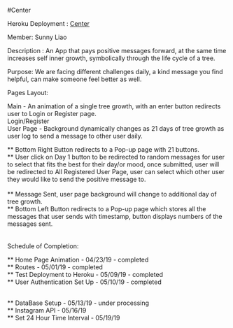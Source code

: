 #Center

Heroku Deployment : [Center](https://centering.herokuapp.com/)

Member: Sunny Liao

Description : An App that pays positive messages forward, at the same time increases self inner growth, symbolically through the life cycle of a tree.

Purpose: We are facing different challenges daily, a kind message you find helpful, can make someone feel better as well.

Pages Layout: 

Main - An animation of a single tree growth, with an enter button redirects user to Login or Register page. <br/>
Login/Register <br/>
User Page - Background dynamically changes as 21 days of tree growth as user log to send a message to other user daily. <br/>
                          
** Bottom Right Button redirects to a Pop-up page with 21 buttons. <br/>
** User click on Day 1 button to be redirected to random messages for user to select that fits the best for their day/or mood, once submitted, user will be redirected to All Registered User Page, user can select which other user they would like to send the positive message to.  <br/>                       
** Message Sent, user page background will change to additional day of tree growth. <br/>
** Bottom Left Button redirects to a Pop-up page which stores all the messages that user sends with timestamp, button displays numbers of the messages sent.<br/>
<br/> 
<br/>
Schedule of Completion:

** Home Page Animation - 04/23/19 - completed <br/>
** Routes - 05/01/19 - completed <br/>
** Test Deployment to Heroku - 05/09/19 - completed <br/>
** User Authentication Set Up - 05/10/19 - completed <br/>
<br/>

** DataBase Setup - 05/13/19 - under processing <br/>
** Instagram API - 05/16/19 <br/>
** Set 24 Hour Time Interval - 05/19/19 <br/>



                          
                          
                          
              
                          
                          
              
                          
                          
              
              

